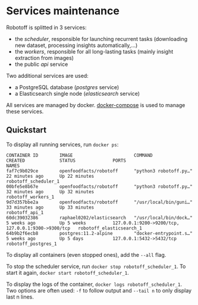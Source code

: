 # Services maintenance

Robotoff is splitted in 3 services:

- the *scheduler*, responsible for launching recurrent tasks (downloading new dataset, processing insights automatically,...)
- the *workers*, responsible for all long-lasting tasks (mainly insight extraction from images)
- the public *api* service

Two additional services are used:

- a PostgreSQL database (*postgres* service)
- a Elasticsearch single node (*elasticsearch* service)


All services are managed by docker. [docker-compose](https://docs.docker.com/compose/) is used to manage these services.


## Quickstart

To display all running services, run `docker ps`:

```
CONTAINER ID        IMAGE                       COMMAND                  CREATED             STATUS              PORTS                                                NAMES
faf7c9b029ce        openfoodfacts/robotoff      "python3 robotoff.py…"   22 minutes ago      Up 22 minutes                                                            robotoff_scheduler_1
00bfe5e8b67e        openfoodfacts/robotoff      "python3 robotoff.py…"   32 minutes ago      Up 32 minutes                                                            robotoff_workers_1
9d7d357bbe2a        openfoodfacts/robotoff      "/usr/local/bin/guni…"   33 minutes ago      Up 33 minutes                                                            robotoff_api_1
60dc39032386        raphael0202/elasticsearch   "/usr/local/bin/dock…"   5 weeks ago         Up 5 weeks          127.0.0.1:9200->9200/tcp, 127.0.0.1:9300->9300/tcp   robotoff_elasticsearch_1
64b9b2f6ecb8        postgres:11.2-alpine        "docker-entrypoint.s…"   5 weeks ago         Up 5 days           127.0.0.1:5432->5432/tcp                             robotoff_postgres_1
```

To display all containers (even stopped ones), add the `--all` flag.

To stop the scheduler service, run `docker stop robotoff_scheduler_1`.
To start it again, `docker start robotoff_scheduler_1`.

To display the logs of the container, `docker logs robotoff_scheduler_1`.
Two options are often used: `-f` to follow output and `--tail n` to only display last n lines.
